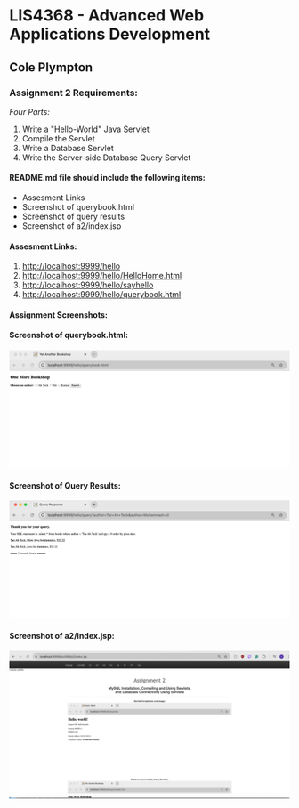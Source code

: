 # LIS4368 - Advanced Web Applications Development

## Cole Plympton

### Assignment 2 Requirements:

*Four Parts:*

1. Write a "Hello-World" Java Servlet
2. Compile the Servlet
3. Write a Database Servlet 
4. Write the Server-side Database Query Servlet


#### README.md file should include the following items:

* Assesment Links 
* Screenshot of querybook.html
* Screenshot of query results
* Screenshot of a2/index.jsp

#### Assesment Links:

1. [http://localhost:9999/hello](http://localhost:9999/hello)
2. [http://localhost:9999/hello/HelloHome.html](http://localhost:9999/hello/HelloHome.html)
3. [http://localhost:9999/hello/sayhello](http://localhost:9999/hello/sayhello)
4. [http://localhost:9999/hello/querybook.html](http://localhost:9999/hello/querybook.html)

#### Assignment Screenshots:

#### Screenshot of querybook.html:

![A2 querybook.html](img/database_connectivity1.png)

#### Screenshot of Query Results:
![A2 Query Results](img/database_connectivity2.png)

#### Screenshot of a2/index.jsp:
![A2 index.png](img/indexjsp.png)

